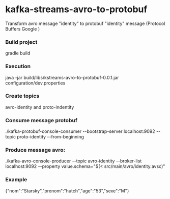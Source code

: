 # kafka-streams-avro-to-protobuf
Transform avro message "identity" to protobuf "identity" message (Protocol Buffers Google ) 
  
### Build project
gradle build

### Execution 
java -jar build/libs/kstreams-avro-to-protobuf-0.0.1.jar configuration/dev.properties

### Create topics 
avro-identity and proto-indentity

### Consume message protobuf
./kafka-protobuf-console-consumer --bootstrap-server localhost:9092 --topic proto-identity --from-beginning

### Produce message avro:
./kafka-avro-console-producer --topic avro-identity --broker-list localhost:9092 --property value.schema="$(< src/main/avro/identity.avsc)"

### Example
{"nom":"Starsky","prenom":"hutch","age":"53","sexe":"M"}



